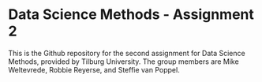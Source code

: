 # Data Science Methods - Assignment 2

This is the Github repository for the second assignment for Data Science Methods, provided by Tilburg University. The group members are Mike Weltevrede, Robbie Reyerse, and Steffie van Poppel.
